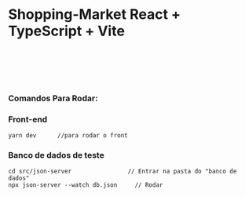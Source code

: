 # Shopping-Market              React + TypeScript + Vite

<br>
<br>
<br>
<br>

### Comandos Para Rodar:

### Front-end
```
yarn dev      //para rodar o front
```

### Banco de dados de teste
```
cd src/json-server                // Entrar na pasta do "banco de dados"         
npx json-server --watch db.json		// Rodar  
```




